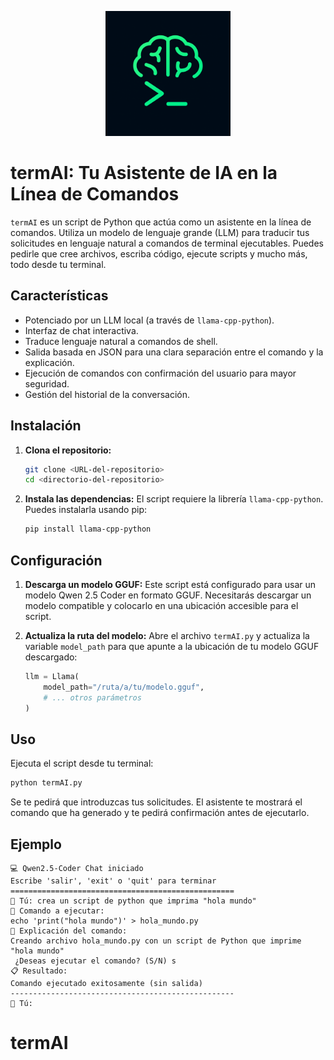 <p align="center"><img src="logoTermAI.png" alt="termAI Logo" width="200"></p>

# termAI: Tu Asistente de IA en la Línea de Comandos

`termAI` es un script de Python que actúa como un asistente en la línea de comandos. Utiliza un modelo de lenguaje grande (LLM) para traducir tus solicitudes en lenguaje natural a comandos de terminal ejecutables. Puedes pedirle que cree archivos, escriba código, ejecute scripts y mucho más, todo desde tu terminal.

## Características

*   Potenciado por un LLM local (a través de `llama-cpp-python`).
*   Interfaz de chat interactiva.
*   Traduce lenguaje natural a comandos de shell.
*   Salida basada en JSON para una clara separación entre el comando y la explicación.
*   Ejecución de comandos con confirmación del usuario para mayor seguridad.
*   Gestión del historial de la conversación.

## Instalación

1.  **Clona el repositorio:**
    ```bash
    git clone <URL-del-repositorio>
    cd <directorio-del-repositorio>
    ```

2.  **Instala las dependencias:**
    El script requiere la librería `llama-cpp-python`. Puedes instalarla usando pip:
    ```bash
    pip install llama-cpp-python
    ```

## Configuración

1.  **Descarga un modelo GGUF:**
    Este script está configurado para usar un modelo Qwen 2.5 Coder en formato GGUF. Necesitarás descargar un modelo compatible y colocarlo en una ubicación accesible para el script.

2.  **Actualiza la ruta del modelo:**
    Abre el archivo `termAI.py` y actualiza la variable `model_path` para que apunte a la ubicación de tu modelo GGUF descargado:
    ```python
    llm = Llama(
        model_path="/ruta/a/tu/modelo.gguf",
        # ... otros parámetros
    )
    ```

## Uso

Ejecuta el script desde tu terminal:
```bash
python termAI.py
```
Se te pedirá que introduzcas tus solicitudes. El asistente te mostrará el comando que ha generado y te pedirá confirmación antes de ejecutarlo.

## Ejemplo

```
💻 Qwen2.5-Coder Chat iniciado
Escribe 'salir', 'exit' o 'quit' para terminar
==================================================
👤 Tú: crea un script de python que imprima "hola mundo"
🚀 Comando a ejecutar:
echo 'print("hola mundo")' > hola_mundo.py
📝 Explicación del comando:
Creando archivo hola_mundo.py con un script de Python que imprime "hola mundo"
 ¿Deseas ejecutar el comando? (S/N) s
📋 Resultado:
Comando ejecutado exitosamente (sin salida)
--------------------------------------------------
👤 Tú:
```
# termAI